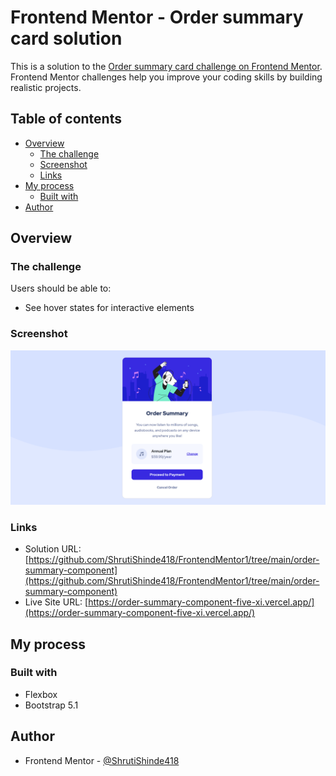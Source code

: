 # Frontend Mentor - Order summary card solution

This is a solution to the [Order summary card challenge on Frontend Mentor](https://www.frontendmentor.io/challenges/order-summary-component-QlPmajDUj). Frontend Mentor challenges help you improve your coding skills by building realistic projects.

## Table of contents

- [Overview](#overview)
  - [The challenge](#the-challenge)
  - [Screenshot](#screenshot)
  - [Links](#links)
- [My process](#my-process)
  - [Built with](#built-with)
- [Author](#author)

## Overview

### The challenge

Users should be able to:

- See hover states for interactive elements

### Screenshot

![Sceenshot](./screenshot.png)

### Links

- Solution URL: [https://github.com/ShrutiShinde418/FrontendMentor1/tree/main/order-summary-component](https://github.com/ShrutiShinde418/FrontendMentor1/tree/main/order-summary-component)
- Live Site URL: [https://order-summary-component-five-xi.vercel.app/](https://order-summary-component-five-xi.vercel.app/)

## My process

### Built with

- Flexbox
- Bootstrap 5.1

## Author

- Frontend Mentor - [@ShrutiShinde418](https://www.frontendmentor.io/profile/ShrutiShinde418)
